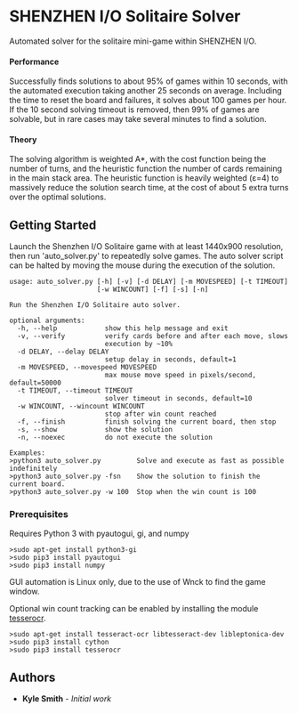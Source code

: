 # SHENZHEN I/O Solitaire Solver

Automated solver for the solitaire mini-game within SHENZHEN I/O.

#### Performance

Successfully finds solutions to about 95% of games within 10 seconds, with the automated execution taking another 25 seconds on average. Including the time to reset the board and failures, it solves about 100 games per hour. If the 10 second solving timeout is removed, then 99% of games are solvable, but in rare cases may take several minutes to find a solution.

#### Theory
The solving algorithm is weighted A*, with the cost function being the number of turns, and the heuristic function the number of cards remaining in the main stack area. The heuristic function is heavily weighted (ε=4) to massively reduce the solution search time, at the cost of about 5 extra turns over the optimal solutions.

## Getting Started

Launch the Shenzhen I/O Solitaire game with at least 1440x900 resolution, then run 'auto_solver.py' to repeatedly solve games.
The auto solver script can be halted by moving the mouse during the execution of the solution.

```
usage: auto_solver.py [-h] [-v] [-d DELAY] [-m MOVESPEED] [-t TIMEOUT]
                      [-w WINCOUNT] [-f] [-s] [-n]

Run the Shenzhen I/O Solitaire auto solver.

optional arguments:
  -h, --help            show this help message and exit
  -v, --verify          verify cards before and after each move, slows
                        execution by ~10%
  -d DELAY, --delay DELAY
                        setup delay in seconds, default=1
  -m MOVESPEED, --movespeed MOVESPEED
                        max mouse move speed in pixels/second, default=50000
  -t TIMEOUT, --timeout TIMEOUT
                        solver timeout in seconds, default=10
  -w WINCOUNT, --wincount WINCOUNT
                        stop after win count reached
  -f, --finish          finish solving the current board, then stop
  -s, --show            show the solution
  -n, --noexec          do not execute the solution

Examples:
>python3 auto_solver.py         Solve and execute as fast as possible indefinitely
>python3 auto_solver.py -fsn    Show the solution to finish the current board.
>python3 auto_solver.py -w 100  Stop when the win count is 100
```

### Prerequisites

Requires Python 3 with pyautogui, gi, and numpy

```
>sudo apt-get install python3-gi
>sudo pip3 install pyautogui
>sudo pip3 install numpy
```

GUI automation is Linux only, due to the use of Wnck to find the game window.

Optional win count tracking can be enabled by installing the module [tesserocr](https://pypi.python.org/pypi/tesserocr).
```
>sudo apt-get install tesseract-ocr libtesseract-dev libleptonica-dev
>sudo pip3 install cython
>sudo pip3 install tesserocr
```
## Authors

* **Kyle Smith** - *Initial work*

